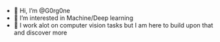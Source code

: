 - 👋 Hi, I’m @G0rg0ne 
- 👀 I’m interested in Machine/Deep learning
- 🌱 I work alot on computer vision tasks but I am here to build upon that and discover more

<!---
G0rg0ne/G0rg0ne is a ✨ special ✨ repository because its `README.md` (this file) appears on your GitHub profile.
You can click the Preview link to take a look at your changes.
--->
